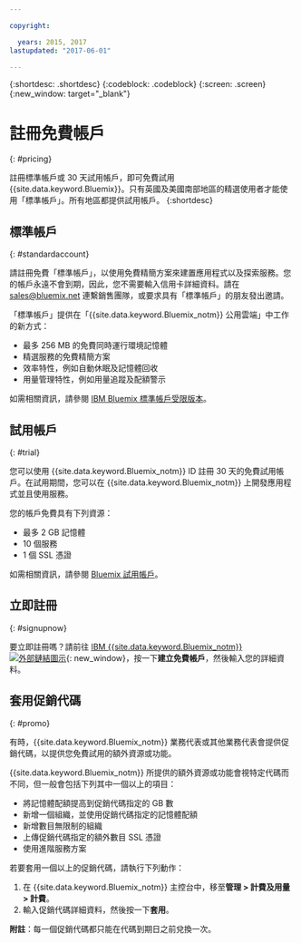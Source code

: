 ```yaml
---

copyright:

  years: 2015, 2017
lastupdated: "2017-06-01"

---
```


{:shortdesc: .shortdesc}
{:codeblock: .codeblock}
{:screen: .screen}
{:new_window: target="_blank"}

# 註冊免費帳戶
{: #pricing}

註冊標準帳戶或 30 天試用帳戶，即可免費試用 {{site.data.keyword.Bluemix}}。只有英國及美國南部地區的精選使用者才能使用「標準帳戶」。所有地區都提供試用帳戶。
{:shortdesc}

## 標準帳戶
{: #standardaccount}

請註冊免費「標準帳戶」，以使用免費精簡方案來建置應用程式以及探索服務。您的帳戶永遠不會到期，因此，您不需要輸入信用卡詳細資料。請在 sales@bluemix.net 連繫銷售團隊，或要求具有「標準帳戶」的朋友發出邀請。 

「標準帳戶」提供在「{{site.data.keyword.Bluemix_notm}} 公用雲端」中工作的新方式：
  * 最多 256 MB 的免費同時運行環境記憶體
  * 精選服務的免費精簡方案
  * 效率特性，例如自動休眠及記憶體回收
  * 用量管理特性，例如用量追蹤及配額警示

如需相關資訊，請參閱 [IBM Bluemix 標準帳戶受限版本](/docs/pricing/standard_account.html#betaintro)。

## 試用帳戶
{: #trial}

您可以使用 {{site.data.keyword.Bluemix_notm}} ID 註冊 30 天的免費試用帳戶。在試用期間，您可以在 {{site.data.keyword.Bluemix_notm}} 上開發應用程式並且使用服務。

您的帳戶免費具有下列資源：
  * 最多 2 GB 記憶體
  * 10 個服務
  * 1 個 SSL 憑證

如需相關資訊，請參閱 [Bluemix 試用帳戶](/docs/pricing/index.html#bmtrial)。

## 立即註冊
{: #signupnow}

要立即註冊嗎？請前往 [IBM {{site.data.keyword.Bluemix_notm}} ![外部鏈結圖示](../icons/launch-glyph.svg)](https://console.ng.bluemix.net/){: new_window}，按一下**建立免費帳戶**，然後輸入您的詳細資料。  

## 套用促銷代碼
{: #promo}

有時，{{site.data.keyword.Bluemix_notm}} 業務代表或其他業務代表會提供促銷代碼，以提供您免費試用的額外資源或功能。 

{{site.data.keyword.Bluemix_notm}} 所提供的額外資源或功能會視特定代碼而不同，但一般會包括下列其中一個以上的項目：

  * 將記憶體配額提高到促銷代碼指定的 GB 數
  * 新增一個組織，並使用促銷代碼指定的記憶體配額
  * 新增數目無限制的組織
  * 上傳促銷代碼指定的額外數目 SSL 憑證
  * 使用進階服務方案

若要套用一個以上的促銷代碼，請執行下列動作：
1. 在 {{site.data.keyword.Bluemix_notm}} 主控台中，移至**管理 > 計費及用量 > 計費**。 
2. 輸入促銷代碼詳細資料，然後按一下**套用**。

**附註**：每一個促銷代碼都只能在代碼到期日之前兌換一次。



